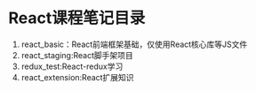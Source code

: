 # React课程笔记目录
1. react_basic：React前端框架基础，仅使用React核心库等JS文件
2. react_staging:React脚手架项目
3. redux_test:React-redux学习
4. react_extension:React扩展知识